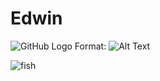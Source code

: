 # Edwin

![GitHub Logo](/images/logo.png)
Format: ![Alt Text](url)

![fish](https://nioo.knaw.nl/sites/default/files/vis.jpg)
